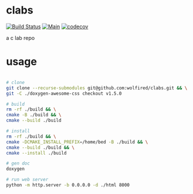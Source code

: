 # clabs

[![Build Status](https://app.travis-ci.com/wolfired/clabs.svg?branch=master)](https://app.travis-ci.com/wolfired/clabs)
[![Main](https://github.com/wolfired/clabs/actions/workflows/main.yml/badge.svg)](https://github.com/wolfired/clabs/actions/workflows/main.yml)
[![codecov](https://codecov.io/gh/wolfired/clabs/branch/master/graph/badge.svg?token=S4GES4NLKW)](https://codecov.io/gh/wolfired/clabs)

a c lab repo

# usage

```bash

# clone
git clone --recurse-submodules git@github.com:wolfired/clabs.git && \
git -C ./doxygen-awesome-css checkout v1.5.0

# build
rm -rf ./build && \
cmake -B ./build && \
cmake --build ./build

# install
rm -rf ./build && \
cmake -DCMAKE_INSTALL_PREFIX=/home/bed -B ./build && \
cmake --build ./build && \
cmake --install ./build

# gen doc
doxygen

# run web server
python -m http.server -b 0.0.0.0 -d ./html 8000

```
